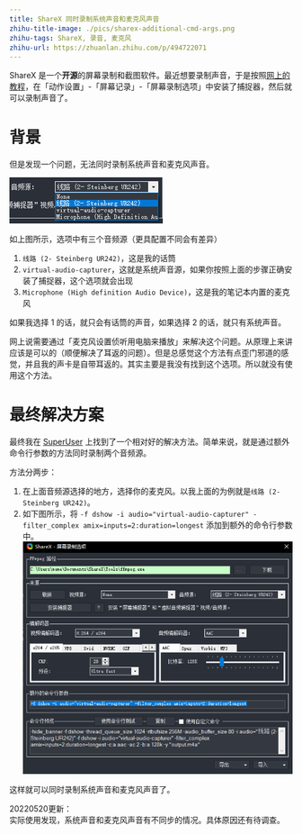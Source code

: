 ```yaml
---
title: ShareX 同时录制系统声音和麦克风声音
zhihu-title-image: ./pics/sharex-additional-cmd-args.png
zhihu-tags: ShareX, 录音, 麦克风
zhihu-url: https://zhuanlan.zhihu.com/p/494722071
---
```


ShareX 是一个**开源**的屏幕录制和截图软件。最近想要录制声音，于是按照[网上的教程](https://www.bilibili.com/read/cv1724010)，在「动作设置」-「屏幕记录」-「屏幕录制选项」中安装了捕捉器，然后就可以录制声音了。

# 背景

但是发现一个问题，无法同时录制系统声音和麦克风声音。

![ShareX 音频源选择](./pics/sharex-audio-source.png)

如上图所示，选项中有三个音频源（更具配置不同会有差异）

1. `线路 (2- Steinberg UR242)`，这是我的话筒
2. `virtual-audio-capturer`，这就是系统声音源，如果你按照上面的步骤正确安装了捕捉器，这个选项就会出现
3. `Microphone (High definition Audio Device)`，这是我的笔记本内置的麦克风

如果我选择 1 的话，就只会有话筒的声音，如果选择 2 的话，就只有系统声音。

网上说需要通过「麦克风设置侦听用电脑来播放」来解决这个问题。从原理上来讲应该是可以的（顺便解决了耳返的问题）。但是总感觉这个方法有点歪门邪道的感觉，并且我的声卡是自带耳返的。其实主要是我没有找到这个选项。所以就没有使用这个方法。

# 最终解决方案

最终我在 [SuperUser](https://superuser.com/questions/1566658/sharex-record-screen-audio-along-with-microphone) 上找到了一个相对好的解决方法。简单来说，就是通过额外命令行参数的方法同时录制两个音频源。

方法分两步：
1. 在上面音频源选择的地方，选择你的麦克风。以我上面的为例就是`线路 (2- Steinberg UR242)`。
2. 如下图所示，将 `-f dshow -i audio="virtual-audio-capturer" -filter_complex amix=inputs=2:duration=longest` 添加到额外的命令行参数中。![](./pics/sharex-additional-cmd-args.png)

这样就可以同时录制系统声音和麦克风声音了。

20220520更新：  
实际使用发现，系统声音和麦克风声音有不同步的情况。具体原因还有待调查。
